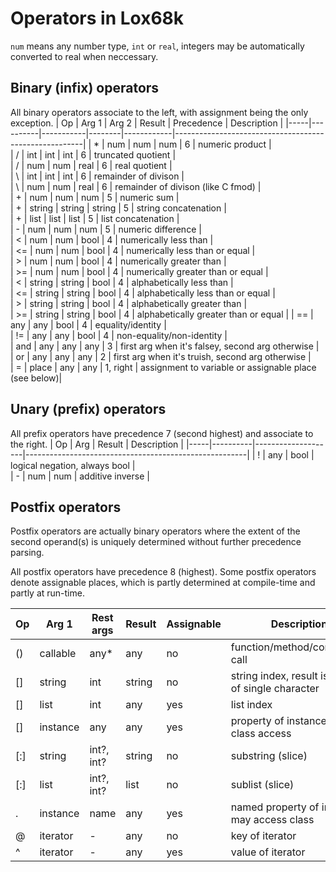 # Operators in Lox68k

`num` means any number type, `int` or `real`, integers may be automatically converted to real
when neccessary.

## Binary (infix) operators
All binary operators associate to the left, with assignment being the only exception.
| Op  | Arg 1    | Arg 2     | Result | Precedence | Description                                           |
|-----|----------|-----------|--------|------------|-------------------------------------------------------|
| *   | num      | num       | num    | 6          | numeric product                                       |  
| /   | int      | int       | int    | 6          | truncated quotient                                    |  
| /   | num      | num       | real   | 6          | real quotient                                         |  
| \   | int      | int       | int    | 6          | remainder of divison                                  |  
| \   | num      | num       | real   | 6          | remainder of divison (like C fmod)                    |  
| +   | num      | num       | num    | 5          | numeric sum                                           |  
| +   | string   | string    | string | 5          | string concatenation                                  |  
| +   | list     | list      | list   | 5          | list concatenation                                    |  
| -   | num      | num       | num    | 5          | numeric difference                                    |  
| <   | num      | num       | bool   | 4          | numerically less than                                 |  
| <=  | num      | num       | bool   | 4          | numerically less than or equal                        |  
| >   | num      | num       | bool   | 4          | numerically greater than                              |  
| >=  | num      | num       | bool   | 4          | numerically greater than or equal                     |  
| <   | string   | string    | bool   | 4          | alphabetically less than                              |  
| <=  | string   | string    | bool   | 4          | alphabetically less than or equal                     |  
| >   | string   | string    | bool   | 4          | alphabetically greater than                           |  
| >=  | string   | string    | bool   | 4          | alphabetically greater than or equal                  | 
| ==  | any      | any       | bool   | 4          | equality/identity                                     |  
| !=  | any      | any       | bool   | 4          | non-equality/non-identity                             |  
| and | any      | any       | any    | 3          | first arg when it's falsey, second arg otherwise      |  
| or  | any      | any       | any    | 2          | first arg when it's truish, second arg otherwise      |  
| =   | place    | any       | any    | 1, right   | assignment to variable or assignable place (see below)|

## Unary (prefix) operators
All prefix operators have precedence 7 (second highest) and associate to the right.
| Op  | Arg      | Result             | Description                                           |
|-----|----------|--------------------|-------------------------------------------------------|
| !   | any      | bool               | logical negation, always bool                         |  
| -   | num      | num                | additive inverse                                      |  

## Postfix operators
Postfix operators are actually binary operators where the extent of the second operand(s) is uniquely
determined without further precedence parsing.

All postfix operators have precedence 8 (highest). Some postfix operators denote assignable places,
which is partly determined at compile-time and partly at run-time.

| Op  | Arg 1    | Rest args | Result | Assignable | Description                                           |
|-----|----------|-----------|--------|------------|-------------------------------------------------------|
| ()  | callable | any*      | any    | no         | function/method/constructor call                      |  
| []  | string   | int       | string | no         | string index, result is string of single character    |  
| []  | list     | int       | any    | yes        | list index                                            |  
| []  | instance | any       | any    | yes        | property of instance, no class access                 |  
| [:] | string   | int?, int?| string | no         | substring (slice)                                     |  
| [:] | list     | int?, int?| list   | no         | sublist (slice)                                       |  
| .   | instance | name      | any    | yes        | named property of instance, may access class          |  
| @   | iterator | -         | any    | no         | key of iterator                                       |  
| ^   | iterator | -         | any    | yes        | value of iterator                                     |  
